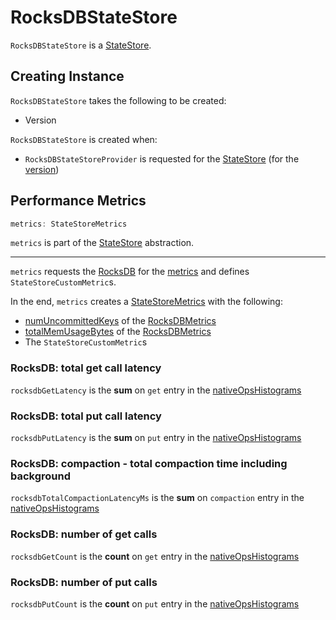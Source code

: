 # RocksDBStateStore

`RocksDBStateStore` is a [StateStore](StateStore.md).

## Creating Instance

`RocksDBStateStore` takes the following to be created:

* <span id="lastVersion"> Version

`RocksDBStateStore` is created when:

* `RocksDBStateStoreProvider` is requested for the [StateStore](RocksDBStateStoreProvider.md#getStore) (for the [version](#version))

## <span id="metrics"> Performance Metrics

```scala
metrics: StateStoreMetrics
```

`metrics` is part of the [StateStore](StateStore.md#metrics) abstraction.

---

`metrics` requests the [RocksDB](RocksDBStateStoreProvider.md#rocksDB) for the [metrics](RocksDB.md#metrics) and defines `StateStoreCustomMetric`s.

In the end, `metrics` creates a [StateStoreMetrics](StateStoreMetrics.md) with the following:

* [numUncommittedKeys](RocksDBMetrics.md#numUncommittedKeys) of the [RocksDBMetrics](RocksDBMetrics.md)
* [totalMemUsageBytes](RocksDBMetrics.md#totalMemUsageBytes) of the [RocksDBMetrics](RocksDBMetrics.md)
* The `StateStoreCustomMetric`s

### <span id="rocksdbGetLatency"><span id="CUSTOM_METRIC_GET_TIME"> RocksDB: total get call latency

`rocksdbGetLatency` is the **sum** on `get` entry in the [nativeOpsHistograms](RocksDBMetrics.md#nativeOpsHistograms)

### <span id="rocksdbPutLatency"><span id="CUSTOM_METRIC_PUT_TIME"> RocksDB: total put call latency

`rocksdbPutLatency` is the **sum** on `put` entry in the [nativeOpsHistograms](RocksDBMetrics.md#nativeOpsHistograms)

### <span id="rocksdbTotalCompactionLatencyMs"><span id="CUSTOM_METRIC_TOTAL_COMPACT_TIME"> RocksDB: compaction - total compaction time including background

`rocksdbTotalCompactionLatencyMs` is the **sum** on `compaction` entry in the [nativeOpsHistograms](RocksDBMetrics.md#nativeOpsHistograms)

### <span id="rocksdbGetCount"><span id="CUSTOM_METRIC_GET_COUNT"> RocksDB: number of get calls

`rocksdbGetCount` is the **count** on `get` entry in the [nativeOpsHistograms](RocksDBMetrics.md#nativeOpsHistograms)

### <span id="rocksdbPutCount"><span id="CUSTOM_METRIC_PUT_COUNT"> RocksDB: number of put calls

`rocksdbPutCount` is the **count** on `put` entry in the [nativeOpsHistograms](RocksDBMetrics.md#nativeOpsHistograms)
